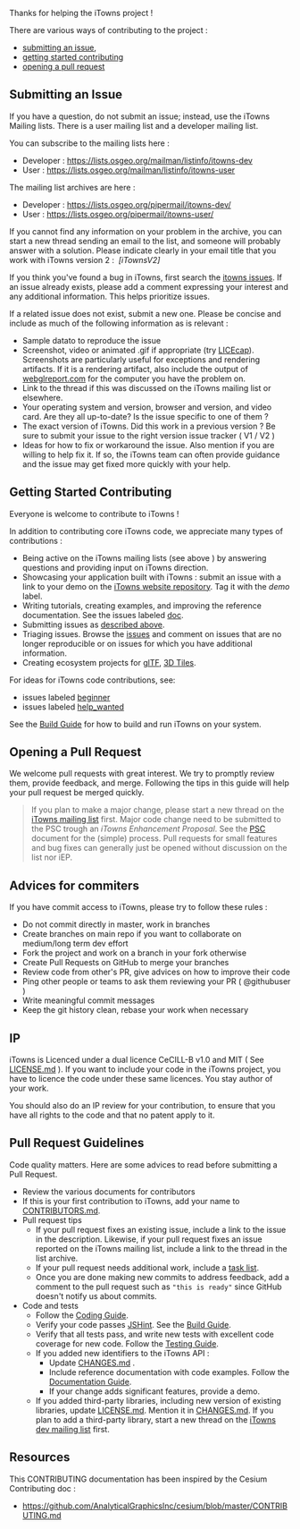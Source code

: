 Thanks for helping the iTowns project !

There are various ways of contributing to the project :

* [submitting an issue](#submitting-an-issue),
* [getting started contributing](#getting-started-contributing)
* [opening a pull request](#opening-a-pull-request)

## Submitting an Issue

If you have a question, do not submit an issue; instead, use the iTowns Mailing lists. There is a user mailing list and a developer mailing list. 

You can subscribe to the mailing lists here : 

* Developer : https://lists.osgeo.org/mailman/listinfo/itowns-dev
* User : https://lists.osgeo.org/mailman/listinfo/itowns-user

The mailing list archives are here :

* Developer : https://lists.osgeo.org/pipermail/itowns-dev/
* User : https://lists.osgeo.org/pipermail/itowns-user/

If you cannot find any information on your problem in the archive, you can start a new thread sending an email to the list, and someone will probably answer with a solution. Please indicate clearly in your email title that you work with iTowns version 2 :  *[iTownsV2]*

If you think you've found a bug in iTowns, first search the [itowns issues](https://github.com/iTowns/itowns2/issues).  If an issue already exists, please add a comment expressing your interest and any additional information. This helps prioritize issues.

If a related issue does not exist, submit a new one.  Please be concise and include as much of the following information as is relevant :
* Sample datato to reproduce the issue
* Screenshot, video or animated .gif if appropriate (try [LICEcap](http://www.cockos.com/licecap/)). Screenshots are particularly useful for exceptions and rendering artifacts.  If it is a rendering artifact, also include the output of [webglreport.com](http://webglreport.com/) for the computer you have the problem on.
* Link to the thread if this was discussed on the iTowns mailing list or elsewhere.
* Your operating system and version, browser and version, and video card.  Are they all up-to-date?  Is the issue specific to one of them ?
* The exact version of iTowns.  Did this work in a previous version ? Be sure to submit your issue to the right version issue tracker ( V1 / V2 )
* Ideas for how to fix or workaround the issue. Also mention if you are willing to help fix it.  If so, the iTowns team can often provide guidance and the issue may get fixed more quickly with your help.

## Getting Started Contributing

Everyone is welcome to contribute to iTowns !

In addition to contributing core iTowns code, we appreciate many types of contributions :

* Being active on the iTowns mailing lists (see above ) by answering questions and providing input on iTowns direction.
* Showcasing your application built with iTowns : submit an issue with a link to your demo on the [iTowns website repository](https://github.com/iTowns/itowns.github.io/issues). Tag it with the *demo* label.
* Writing tutorials, creating examples, and improving the reference documentation. See the issues labeled [doc](https://github.com/iTowns/itowns2/labels/doc).
* Submitting issues as [described above](#submitting-an-issue).
* Triaging issues. Browse the [issues](https://github.com/iTowns/itowns2/issues) and comment on issues that are no longer reproducible or on issues for which you have additional information.
* Creating ecosystem projects for [glTF](https://github.com/KhronosGroup/glTF/issues/456), [3D Tiles](https://github.com/AnalyticalGraphicsInc/3d-tiles).

For ideas for iTowns code contributions, see:

* issues labeled [beginner](https://github.com/iTowns/itowns2/labels/beginner)
* issues labeled [help_wanted](https://github.com/iTowns/itowns2/label/help_wanted)

See the [Build Guide](BUILDING.md) for how to build and run iTowns on your system.

## Opening a Pull Request

We welcome pull requests with great interest.  We try to promptly review them, provide feedback, and merge.  Following the tips in this guide will help your pull request be merged quickly.

> If you plan to make a major change, please start a new thread on the [iTowns mailing list](https://lists.osgeo.org/mailman/listinfo/itowns-dev) first. Major code change need to be submitted to the PSC trough an *iTowns Enhancement Proposal*. See the [PSC](https://github.com/iTowns/itowns-project/blob/master/PSC.md) document for the (simple) process.  Pull requests for small features and bug fixes can generally just be opened without discussion on the list nor iEP.

## Advices for commiters

If you have commit access to iTowns, please try to follow these rules :

* Do not commit directly in master, work in branches
* Create branches on main repo if you want to collaborate on medium/long term dev effort
* Fork the project and work on a branch in your fork otherwise
* Create Pull Requests on GitHub to merge your branches
* Review code from other's PR, give advices on how to improve their code
* Ping other people or teams to ask them reviewing your PR ( @githubuser )
* Write meaningful commit messages
* Keep the git history clean, rebase your work when necessary

## IP

iTowns is Licenced under a dual licence CeCILL-B v1.0 and MIT ( See [LICENSE.md](LICENSE.md) ). If you want to include your code in the iTowns project, you have to licence the code under these same licences. You stay author of your work.

You should also do an IP review for your contribution, to ensure that you have all rights to the code and that no patent apply to it.

## Pull Request Guidelines

Code quality matters. Here are some advices to read before submitting a Pull Request.

* Review the various documents for contributors
* If this is your first contribution to iTowns, add your name to [CONTRIBUTORS.md](https://github.com/iTowns/itowns2/blob/master/CONTRIBUTORS.md).
* Pull request tips
   * If your pull request fixes an existing issue, include a link to the issue in the description.  Likewise, if your pull request fixes an issue reported on the iTowns mailing list, include a link to the thread in the list archive.
   * If your pull request needs additional work, include a [task list](https://github.com/blog/1375%0A-task-lists-in-gfm-issues-pulls-comments).
   * Once you are done making new commits to address feedback, add a comment to the pull request such as `"this is ready"` since GitHub doesn't notify us about commits.
* Code and tests
   * Follow the [Coding Guide](CODING.md).
   * Verify your code passes [JSHint](http://www.jshint.com/).  See the [Build Guide](BUILDING.md). 
   * Verify that all tests pass, and write new tests with excellent code coverage for new code.  Follow the [Testing Guide](TESTING.md).
   * If you added new identifiers to the iTowns API :
      * Update [CHANGES.md](CHANGES.md) .
      * Include reference documentation with code examples.  Follow the [Documentation Guide](DOCUMENTATION_GUIDE.md).
      * If your change adds significant features, provide a demo.
   * If you added third-party libraries, including new version of existing libraries, update [LICENSE.md](LICENSE.md).  Mention it in [CHANGES.md](CHANGES.md).  If you plan to add a third-party library, start a new thread on the [iTowns dev mailing list](https://lists.osgeo.org/mailman/listinfo/itowns-dev) first.

## Resources

This CONTRIBUTING documentation has been inspired by the Cesium Contributing doc : 
* https://github.com/AnalyticalGraphicsInc/cesium/blob/master/CONTRIBUTING.md
